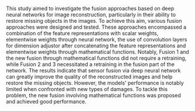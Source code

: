 This study aimed to investigate the fusion approaches based on deep neural networks for image reconstruction, particularly in their ability to restore missing objects in the images. To achieve this aim, various fusion approaches were designed and tested. These approaches encompassed a combination of the feature representations with scalar weights, elementwise weights through neural network, the use of convolution layers for dimension adjustor after concatenating the feature representations and elementwise weights through mathematical functions. Notably, Fusion 1 and the new fusion through mathematical functions did not require a retraining, while Fusion 2 and 3 necessitated a retraining in the fusion part of the network.
The results indicate that sensor fusion via deep neural network can greatly improve the quality of the reconstructed images and help restore the missing objects. However, the models' performance is notably limited when confronted with new types of damages. To tackle this problem, the new fusion involving mathematical functions was proposed and achieved good performance.
